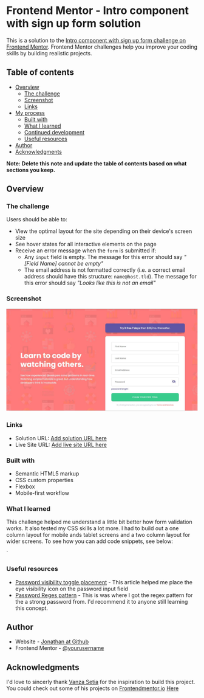 # Frontend Mentor - Intro component with sign up form solution

This is a solution to the [Intro component with sign up form challenge on Frontend Mentor](https://www.frontendmentor.io/challenges/intro-component-with-signup-form-5cf91bd49edda32581d28fd1). Frontend Mentor challenges help you improve your coding skills by building realistic projects.

## Table of contents

- [Overview](#overview)
  - [The challenge](#the-challenge)
  - [Screenshot](#screenshot)
  - [Links](#links)
- [My process](#my-process)
  - [Built with](#built-with)
  - [What I learned](#what-i-learned)
  - [Continued development](#continued-development)
  - [Useful resources](#useful-resources)
- [Author](#author)
- [Acknowledgments](#acknowledgments)

**Note: Delete this note and update the table of contents based on what sections you keep.**

## Overview

### The challenge

Users should be able to:

- View the optimal layout for the site depending on their device's screen size
- See hover states for all interactive elements on the page
- Receive an error message when the `form` is submitted if:
  - Any `input` field is empty. The message for this error should say _"[Field Name] cannot be empty"_
  - The email address is not formatted correctly (i.e. a correct email address should have this structure: `name@host.tld`). The message for this error should say _"Looks like this is not an email"_

### Screenshot

![Project ScreenShot](./images/Project-Screenshot.JPG)

### Links

- Solution URL: [Add solution URL here](https://github.com/jonathan401/intro-component)
- Live Site URL: [Add live site URL here](https://your-live-site-url.com)

### Built with

- Semantic HTML5 markup
- CSS custom properties
- Flexbox
- Mobile-first workflow

### What I learned

This challenge helped me understand a little bit better how form validation works. It also tested my
CSS skills a lot more. I had to build out a one column layout for mobile ands tablet screens and a two column layout for wider screens.
To see how you can add code snippets, see below:

`

### Useful resources

- [Password visibility toggle placement](https://www.csestack.org/hide-show-password-eye-icon-html-javascript/) - This article helped me place the eye visibility icon on the password input field
- [Password Reges pattern](https://gist.github.com/HarishChaudhari/0dd5514ce430991a1b1b8fa04e8b72a4) - This is was where I got the regex pattern for the a strong password from. I'd recommend it to anyone still learning this concept.

## Author

- Website - [Jonathan at Github](https://github.com/jonathan401)
- Frontend Mentor - [@yourusername](https://www.frontendmentor.io/profile/jonathan401)

## Acknowledgments

I'd love to sincerly thank [Vanza Setia](https://www.frontendmentor.io/profile/vanzasetia) for the inspiration to build this project. You could check out some of his projects on [Frontendmentor.io](https://www.frontendmentor.io/home) [Here](https://www.frontendmentor.io/profile/vanzasetia/solutions)

```

```
